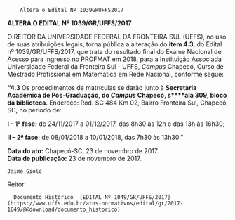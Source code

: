         Altera o Edital Nº 1039GRUFFS2017  

**ALTERA O EDITAL Nº 1039/GR/UFFS/2017**

  

 O REITOR DA UNIVERSIDADE FEDERAL DA FRONTEIRA SUL (UFFS), no uso de suas atribuições legais, torna pública a alteração do **item 4.3**, do Edital nº 1039/GR/UFFS/2017, que trata do resultado final do Exame Nacional de Acesso para ingresso no PROFMAT em 2018, para a Instituição Associada Universidade Federal da Fronteira Sul - UFFS, *Campus* Chapecó, Curso de Mestrado Profissional em Matemática em Rede Nacional, conforme segue:

  **“4.3** Os procedimentos de matrículas se darão junto à **Secretaria Acadêmica de Pós-Graduação, do *Campus* Chapecó, s****ala 309, bloco da biblioteca**. Endereço: Rod. SC 484 Km 02, Bairro Fronteira Sul, Chapecó, SC, no período de:

 **I – 1ª fase:** de 24/11/2017 a 01/12/2017, das 8h30 às 12h e das 13h às 16h30;

 **II – 2ª fase:** de 08/01/2018 a 10/01/2018, das 7h30 às 13h30.”

   **Data do ato:** Chapecó-SC, 23 de novembro de 2017.   
 **Data de publicação:**  23 de novembro de 2017. 

    Jaime Giolo   
 Reitor 

      Documento Histórico  [EDITAL Nº 1049/GR/UFFS/2017](https://www.uffs.edu.br/atos-normativos/edital/gr/2017-1049/@@download/documento_historico)     
      